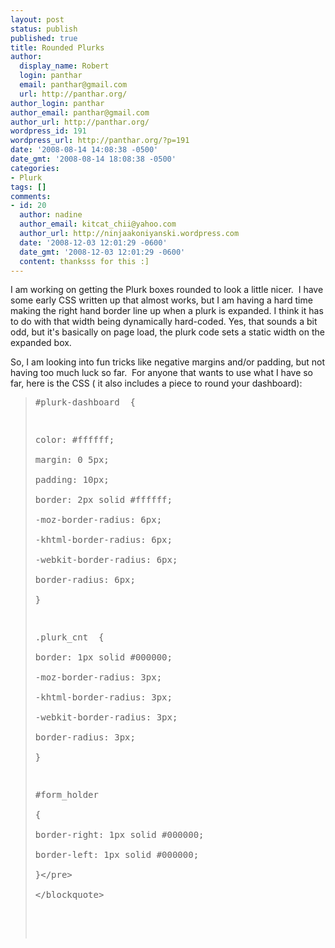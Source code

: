 ```yaml
---
layout: post
status: publish
published: true
title: Rounded Plurks
author:
  display_name: Robert
  login: panthar
  email: panthar@gmail.com
  url: http://panthar.org/
author_login: panthar
author_email: panthar@gmail.com
author_url: http://panthar.org/
wordpress_id: 191
wordpress_url: http://panthar.org/?p=191
date: '2008-08-14 14:08:38 -0500'
date_gmt: '2008-08-14 18:08:38 -0500'
categories:
- Plurk
tags: []
comments:
- id: 20
  author: nadine
  author_email: kitcat_chii@yahoo.com
  author_url: http://ninjaakoniyanski.wordpress.com
  date: '2008-12-03 12:01:29 -0600'
  date_gmt: '2008-12-03 12:01:29 -0600'
  content: thanksss for this :]
---
```

<p>I am working on getting the Plurk boxes rounded to look a little nicer.&nbsp; I have some early CSS written up that almost works, but I am having a hard time making the right hand border line up when a plurk is expanded. I think it has to do with that width being dynamically hard-coded. Yes, that sounds a bit odd, but it's basically on page load, the plurk code sets a static width on the expanded box.</p>
<p>So, I am looking into fun tricks like negative margins and&#47;or padding, but not having too much luck so far.&nbsp; For anyone that wants to use what I have so far, here is the CSS ( it also includes a piece to round your dashboard):</p>
<blockquote>
<pre>#plurk-dashboard&nbsp; {</p>
<p>color: #ffffff;<br />
margin: 0 5px;<br />
padding: 10px;<br />
border: 2px solid #ffffff;<br />
-moz-border-radius: 6px;<br />
-khtml-border-radius: 6px;<br />
-webkit-border-radius: 6px;<br />
border-radius: 6px;<br />
}</p>
<p>.plurk_cnt&nbsp; {<br />
border: 1px solid #000000;<br />
-moz-border-radius: 3px;<br />
-khtml-border-radius: 3px;<br />
-webkit-border-radius: 3px;<br />
border-radius: 3px;<br />
}</p>
<p>#form_holder<br />
{<br />
border-right: 1px solid #000000;<br />
border-left: 1px solid #000000;<br />
}<&#47;pre><br />
<&#47;blockquote></p>
